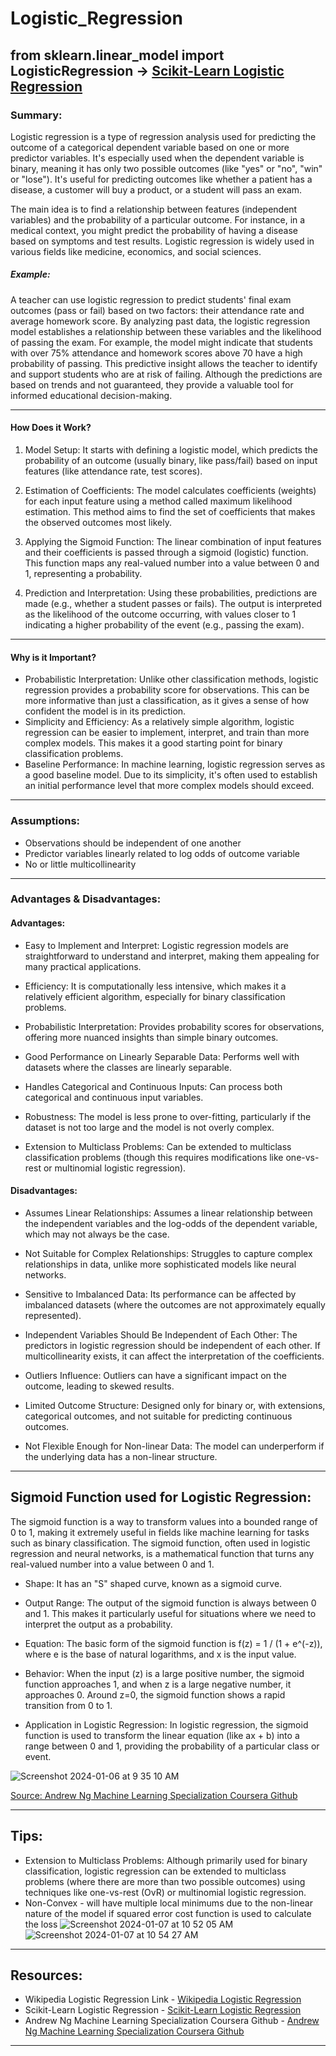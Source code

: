 # Logistic_Regression

## from sklearn.linear_model import LogisticRegression -> [Scikit-Learn Logistic Regression]((https://scikit-learn.org/stable/modules/generated/sklearn.linear_model.LogisticRegression.html))  

### Summary:

Logistic regression is a type of regression analysis used for predicting the outcome of a categorical dependent variable based on one or more predictor variables. It's especially used when the dependent variable is binary, meaning it has only two possible outcomes (like "yes" or "no", "win" or "lose"). It's useful for predicting outcomes like whether a patient has a disease, a customer will buy a product, or a student will pass an exam.

The main idea is to find a relationship between features (independent variables) and the probability of a particular outcome. For instance, in a medical context, you might predict the probability of having a disease based on symptoms and test results. Logistic regression is widely used in various fields like medicine, economics, and social sciences. 

##### Example:

A teacher can use logistic regression to predict students' final exam outcomes (pass or fail) based on two factors: their attendance rate and average homework score. By analyzing past data, the logistic regression model establishes a relationship between these variables and the likelihood of passing the exam. For example, the model might indicate that students with over 75% attendance and homework scores above 70 have a high probability of passing. This predictive insight allows the teacher to identify and support students who are at risk of failing. Although the predictions are based on trends and not guaranteed, they provide a valuable tool for informed educational decision-making.


---

#### How Does it Work?

1. Model Setup: It starts with defining a logistic model, which predicts the probability of an outcome (usually binary, like pass/fail) based on input features (like attendance rate, test scores).

2. Estimation of Coefficients: The model calculates coefficients (weights) for each input feature using a method called maximum likelihood estimation. This method aims to find the set of coefficients that makes the observed outcomes most likely.

3. Applying the Sigmoid Function: The linear combination of input features and their coefficients is passed through a sigmoid (logistic) function. This function maps any real-valued number into a value between 0 and 1, representing a probability.

4. Prediction and Interpretation: Using these probabilities, predictions are made (e.g., whether a student passes or fails). The output is interpreted as the likelihood of the outcome occurring, with values closer to 1 indicating a higher probability of the event (e.g., passing the exam).


---

#### Why is it Important?

- Probabilistic Interpretation: Unlike other classification methods, logistic regression provides a probability score for observations. This can be more informative than just a classification, as it gives a sense of how confident the model is in its prediction.
- Simplicity and Efficiency: As a relatively simple algorithm, logistic regression can be easier to implement, interpret, and train than more complex models. This makes it a good starting point for binary classification problems.
- Baseline Performance: In machine learning, logistic regression serves as a good baseline model. Due to its simplicity, it's often used to establish an initial performance level that more complex models should exceed.


---
### Assumptions:

- Observations should be independent of one another
- Predictor variables linearly related to log odds of outcome variable
- No or little multicollinearity

---
### Advantages & Disadvantages:

#### Advantages:

- Easy to Implement and Interpret: Logistic regression models are straightforward to understand and interpret, making them appealing for many practical applications.

- Efficiency: It is computationally less intensive, which makes it a relatively efficient algorithm, especially for binary classification problems.

- Probabilistic Interpretation: Provides probability scores for observations, offering more nuanced insights than simple binary outcomes.

- Good Performance on Linearly Separable Data: Performs well with datasets where the classes are linearly separable.

- Handles Categorical and Continuous Inputs: Can process both categorical and continuous input variables.

- Robustness: The model is less prone to over-fitting, particularly if the dataset is not too large and the model is not overly complex.

- Extension to Multiclass Problems: Can be extended to multiclass classification problems (though this requires modifications like one-vs-rest or multinomial logistic regression).

#### Disadvantages:

- Assumes Linear Relationships: Assumes a linear relationship between the independent variables and the log-odds of the dependent variable, which may not always be the case.

- Not Suitable for Complex Relationships: Struggles to capture complex relationships in data, unlike more sophisticated models like neural networks.

- Sensitive to Imbalanced Data: Its performance can be affected by imbalanced datasets (where the outcomes are not approximately equally represented).

- Independent Variables Should Be Independent of Each Other: The predictors in logistic regression should be independent of each other. If multicollinearity exists, it can affect the interpretation of the coefficients.

- Outliers Influence: Outliers can have a significant impact on the outcome, leading to skewed results.

- Limited Outcome Structure: Designed only for binary or, with extensions, categorical outcomes, and not suitable for predicting continuous outcomes.

- Not Flexible Enough for Non-linear Data: The model can underperform if the underlying data has a non-linear structure.

---

## Sigmoid Function used for Logistic Regression:

The sigmoid function is a way to transform values into a bounded range of 0 to 1, making it extremely useful in fields like machine learning for tasks such as binary classification. The sigmoid function, often used in logistic regression and neural networks, is a mathematical function that turns any real-valued number into a value between 0 and 1. 

- Shape: It has an "S" shaped curve, known as a sigmoid curve.

- Output Range: The output of the sigmoid function is always between 0 and 1. This makes it particularly useful for situations where we need to interpret the output as a probability.

- Equation: The basic form of the sigmoid function is f(z) = 1 / (1 + e^(-z)), where e is the base of natural logarithms, and x is the input value.

- Behavior: When the input (z) is a large positive number, the sigmoid function approaches 1, and when z is a large negative number, it approaches 0. Around z=0, the sigmoid function shows a rapid transition from 0 to 1.

- Application in Logistic Regression: In logistic regression, the sigmoid function is used to transform the linear equation (like ax + b) into a range between 0 and 1, providing the probability of a particular class or event.

![Screenshot 2024-01-06 at 9 35 10 AM](https://github.com/kasteway/Logestic_Regression/assets/62068733/a81d8f15-e439-41f2-ac68-6adc0756f401)

[Source: Andrew Ng Machine Learning Specialization Coursera Github](https://github.com/greyhatguy007/Machine-Learning-Specialization-Coursera/tree/main/C1%20-%20Supervised%20Machine%20Learning%20-%20Regression%20and%20Classification/week3)

---

## Tips:

- Extension to Multiclass Problems: Although primarily used for binary classification, logistic regression can be extended to multiclass problems (where there are more than two possible outcomes) using techniques like one-vs-rest (OvR) or multinomial logistic regression.
- Non-Convex - will have multiple local minimums due to the non-linear nature of the model if squared error cost function is used to calculate the loss
![Screenshot 2024-01-07 at 10 52 05 AM](https://github.com/kasteway/Logestic_Regression/assets/62068733/e087e914-e19e-4c5d-9a1c-fc8592d6ca29) ![Screenshot 2024-01-07 at 10 54 27 AM](https://github.com/kasteway/Logestic_Regression/assets/62068733/d4bfbce7-95ee-4f95-960b-23a960ef8b73)


---

## Resources:

- Wikipedia Logistic Regression Link - [Wikipedia Logistic Regression](https://en.wikipedia.org/wiki/Logistic_regression)
- Scikit-Learn Logistic Regression - [Scikit-Learn Logistic Regression](https://scikit-learn.org/stable/modules/generated/sklearn.linear_model.LogisticRegression.html)
- Andrew Ng Machine Learning Specialization Coursera Github - [Andrew Ng Machine Learning Specialization Coursera Github](https://github.com/greyhatguy007/Machine-Learning-Specialization-Coursera/tree/main/C1%20-%20Supervised%20Machine%20Learning%20-%20Regression%20and%20Classification/week3)


---

